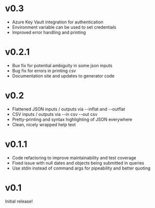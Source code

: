 # v0.3

* Azure Key Vault integration for authentication
* Environment variable can be used to set credentials
* Improved error handling and printing

# v0.2.1

* Bux fix for potential ambiguity in some json inputs
* Bug fix for errors in printing csv
* Documentation site and updates to generator code 

# v0.2

* Flattened JSON inputs / outputs via --inflat and --outflat
* CSV inputs / outputs via --in csv --out csv
* Pretty-printing and syntax highlighting of JSON everywhere
* Clean, nicely wrapped help text

# v0.1.1

* Code refactoring to improve maintainability and test coverage 
* Fixed issue with null dates and objects being submitted in queries
* Use stdin instead of command args for pipeability and better quoting

# v0.1

Initial release!